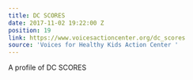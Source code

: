 ```yaml
---
title: DC SCORES
date: 2017-11-02 19:22:00 Z
position: 19
link: https://www.voicesactioncenter.org/dc_scores
source: 'Voices for Healthy Kids Action Center '
---
```


A profile of DC SCORES 